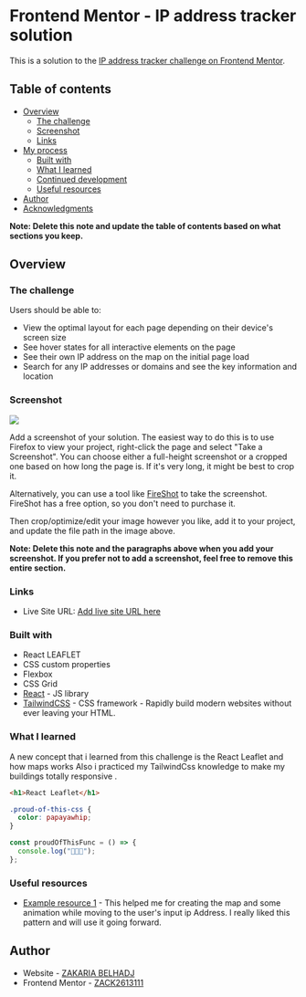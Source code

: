 # Frontend Mentor - IP address tracker solution

This is a solution to the [IP address tracker challenge on Frontend Mentor](https://www.frontendmentor.io/challenges/ip-address-tracker-I8-0yYAH0).

## Table of contents

- [Overview](#overview)
  - [The challenge](#the-challenge)
  - [Screenshot](#screenshot)
  - [Links](#links)
- [My process](#my-process)
  - [Built with](#built-with)
  - [What I learned](#what-i-learned)
  - [Continued development](#continued-development)
  - [Useful resources](#useful-resources)
- [Author](#author)
- [Acknowledgments](#acknowledgments)

**Note: Delete this note and update the table of contents based on what sections you keep.**

## Overview

### The challenge

Users should be able to:

- View the optimal layout for each page depending on their device's screen size
- See hover states for all interactive elements on the page
- See their own IP address on the map on the initial page load
- Search for any IP addresses or domains and see the key information and location

### Screenshot

![](./screenshot.jpg)

Add a screenshot of your solution. The easiest way to do this is to use Firefox to view your project, right-click the page and select "Take a Screenshot". You can choose either a full-height screenshot or a cropped one based on how long the page is. If it's very long, it might be best to crop it.

Alternatively, you can use a tool like [FireShot](https://getfireshot.com/) to take the screenshot. FireShot has a free option, so you don't need to purchase it.

Then crop/optimize/edit your image however you like, add it to your project, and update the file path in the image above.

**Note: Delete this note and the paragraphs above when you add your screenshot. If you prefer not to add a screenshot, feel free to remove this entire section.**

### Links

- Live Site URL: [Add live site URL here](https://fem-ip-tracker-address.vercel.app/)

### Built with

- React LEAFLET
- CSS custom properties
- Flexbox
- CSS Grid
- [React](https://reactjs.org/) - JS library
- [TailwindCSS](https://tailwindcss.com/) - CSS framework - Rapidly build modern websites without ever leaving your HTML.

### What I learned

A new concept that i learned from this challenge is the React Leaflet and how maps works
Also i practiced my TailwindCss knowledge to make my buildings totally responsive .

```html
<h1>React Leaflet</h1>
```

```css
.proud-of-this-css {
  color: papayawhip;
}
```

```js
const proudOfThisFunc = () => {
  console.log("🎉🎉🎉");
};
```

### Useful resources

- [Example resource 1](https://react-leaflet.js.org/docs/api-map/) - This helped me for creating the map and some animation while moving to the user's input ip Address. I really liked this pattern and will use it going forward.

## Author

- Website - [ZAKARIA BELHADJ](https://www.your-site.com)
- Frontend Mentor - [ZACK2613111](https://www.frontendmentor.io/profile/@ZACK2613111)

